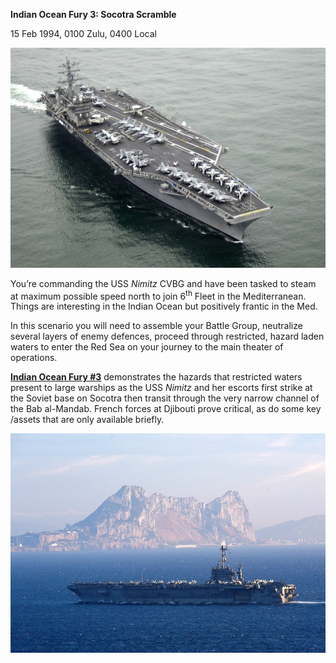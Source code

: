 **Indian Ocean Fury 3: Socotra Scramble**

15 Feb 1994, 0100 Zulu, 0400 Local

<img src="/assets\images\aar\iof\iof3\image1.jpeg" style="width:6.5in;height:3.66458in" alt="US carrier crosses Suez Canal into Red Sea | The Times of Israel" />

You’re commanding the USS *Nimitz* CVBG and have been tasked to steam at
maximum possible speed north to join 6<sup>th</sup> Fleet in the
Mediterranean. Things are interesting in the Indian Ocean but positively
frantic in the Med.

In this scenario you will need to assemble your Battle Group, neutralize
several layers of enemy defences, proceed through restricted, hazard
laden waters to enter the Red Sea on your journey to the main theater of
operations.

**<u>Indian Ocean Fury \#3</u>** demonstrates the hazards that
restricted waters present to large warships as the USS *Nimitz* and her
escorts first strike at the Soviet base on Socotra then transit through
the very narrow channel of the Bab al-Mandab. French forces at Djibouti
prove critical, as do some key /assets that are only available briefly.

<img src="/assets\images\aar\iof\iof3\image2.jpeg" style="width:6.5in;height:3.65625in" alt="Aircraft Carriers on Twitter: &amp;quot;After sailing 56,000+ nautical miles through the Strait of Gibraltar, Suez Canal and Bab-el Mandeb Strait, @USSHARRYSTRUMAN returned home on June 16. While at sea, #CVN75 successfully maintained" />
